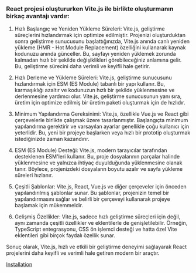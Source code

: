 ### React projesi oluştururken Vite.js ile birlikte oluşturmanın birkaç avantajı vardır:

1. Hızlı Başlangıç ve Yeniden Yükleme Süreleri: Vite.js, geliştirme süreçlerini hızlandırmak için optimize edilmiştir. Projenizi oluşturduktan sonra geliştirme sunucusunu başlattığınızda, Vite.js anında canlı yeniden yükleme (HMR - Hot Module Replacement) özelliğini kullanarak kaynak kodunuzu anında günceller. Bu, sayfayı yeniden yüklemek zorunda kalmadan hızlı bir şekilde değişiklikleri görebileceğiniz anlamına gelir. Bu, geliştirme sürecini daha verimli ve keyifli hale getirir.

2. Hızlı Derleme ve Yükleme Süreleri: Vite.js, geliştirme sunucusunu hızlandırmak için ESM (ES Module) tabanlı bir yapı kullanır. Bu, karmaşıklığı azaltır ve kodunuzun hızlı bir şekilde yüklenmesine ve derlenmesine yardımcı olur. Vite.js, geliştirme sunucusunun yanı sıra, üretim için optimize edilmiş bir üretim paketi oluşturmak için de hızlıdır.

3. Minimum Yapılandırma Gereksinimi: Vite.js, özellikle Vue.js ve React gibi çerçevelerle birlikte çalışmak üzere tasarlanmıştır. Başlangıçta minimum yapılandırma gerektirir ve varsayılan ayarlar genellikle çoğu kullanıcı için yeterlidir. Bu, yeni bir projeye başlarken veya hızlı bir prototip oluşturmak istediğinizde zaman kazandırır.

4. ESM (ES Module) Desteği: Vite.js, modern tarayıcılar tarafından desteklenen ESM'leri kullanır. Bu, proje dosyalarının parçalar halinde yüklenmesine ve yalnızca ihtiyaç duyulduğunda yüklenmesine olanak tanır. Böylece, projenizdeki dosyaların boyutu azalır ve sayfa yükleme süreleri hızlanır.

5. Çeşitli Şablonlar: Vite.js, React, Vue.js ve diğer çerçeveler için önceden yapılandırılmış şablonlar sunar. Bu şablonlar, projenizin temel bir yapılandırmasını sağlar ve belirli bir çerçeveyi kullanarak projeye başlamak için mükemmeldir.

6. Gelişmiş Özellikler: Vite.js, sadece hızlı geliştirme süreçleri için değil, aynı zamanda çeşitli özellikler ve eklentilerle de genişletilebilir. Örneğin, TypeScript entegrasyonu, CSS ön işlemci desteği ve hatta özel Vite eklentileri gibi birçok faydalı özellik sunar.

Sonuç olarak, Vite.js, hızlı ve etkili bir geliştirme deneyimi sağlayarak React projelerini daha keyifli ve verimli hale getiren modern bir araçtır.

[Installation](https://vitejs.dev/guide/#scaffolding-your-first-vite-project)